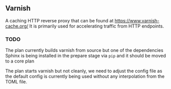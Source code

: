 ## Varnish

A caching HTTP reverse proxy that can be found at https://www.varnish-cache.org/
It is primarily used for accelerating traffic from HTTP endpoints.

### TODO

The plan currently builds varnish from source but one of the dependencies Sphinx is being
installed in the prepare stage via `pip` and it should be moved to a core plan

The plan starts varnish but not cleanly, we need to adjust the config file as the default
config is currently being used without any interpolation from the TOML file. 
